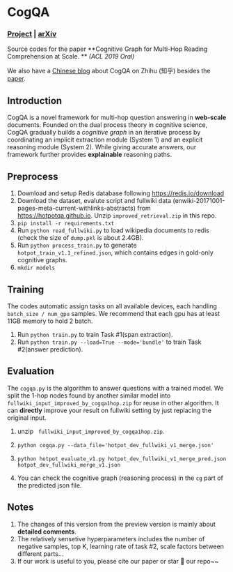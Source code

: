 # CogQA

### [Project](https://sites.google.com/view/cognitivegraph/) | [arXiv](https://arxiv.org/abs/1905.05460)

Source codes for the paper **Cognitive Graph for Multi-Hop Reading Comprehension at Scale.  ** *(ACL 2019 Oral)* 

We also have a [Chinese blog](https://zhuanlan.zhihu.com/p/72981392) about CogQA on Zhihu (知乎) besides the [paper](https://arxiv.org/abs/1905.05460).

## Introduction

CogQA is a novel framework for multi-hop question answering in **web-scale** documents. Founded on the dual process theory in cognitive science, CogQA gradually builds a *cognitive graph* in an iterative process by coordinating an implicit extraction module (System 1) and an explicit reasoning module (System 2). While giving accurate answers, our framework further provides **explainable** reasoning paths. 

## Preprocess

1. Download and setup Redis database following https://redis.io/download
2. Download the dataset, evalute script and fullwiki data (enwiki-20171001-pages-meta-current-withlinks-abstracts) from https://hotpotqa.github.io. Unzip `improved_retrieval.zip` in this repo.
3. ``pip install -r requirements.txt``
4. Run ``python read_fullwiki.py`` to load wikipedia documents to redis (check the size of `dump.pkl` is about 2.4GB).
5. Run ``python process_train.py`` to generate `hotpot_train_v1.1_refined.json`, which contains edges in gold-only cognitive graphs.
6. ``mkdir models``

## Training

The codes automatic assign tasks on all available devices, each handling `batch_size / num_gpu` samples. We recommend that each gpu has at least 11GB memory to hold 2 batch.

1. Run `python train.py` to train Task #1(span extraction).
2. Run `python train.py --load=True --mode='bundle'` to train Task #2(answer prediction).

## Evaluation

The `cogqa.py` is the algorithm to answer questions with a trained model. We split the 1-hop nodes found by another similar model into `fullwiki_input_improved_by_cogqa1hop.zip` for reuse in other algorithm. It  can **directly** improve your result on fullwiki setting by just replacing the original input.

1. unzip  ` fullwiki_input_improved_by_cogqa1hop.zip`.

2. `python cogqa.py --data_file='hotpot_dev_fullwiki_v1_merge.json'`
3. `python hotpot_evaluate_v1.py hotpot_dev_fullwiki_v1_merge_pred.json hotpot_dev_fullwiki_merge_v1.json ` 
4. You can check the cognitive graph (reasoning process) in the `cg` part of the predicted json file.

## Notes

1. The changes of this version from the preview version is mainly about **detailed comments**.
2. The relatively sensetive hyperparameters includes the number of  negative samples, top K, learning rate of task #2, scale factors between different parts...
3. If our work is useful to you, please cite our paper or star 🌟  our repo~~